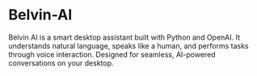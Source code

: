 # Belvin-AI
Belvin AI is a smart desktop assistant built with Python and OpenAI. It understands natural language, speaks like a human, and performs tasks through voice interaction. Designed for seamless, AI-powered conversations on your desktop.
